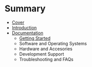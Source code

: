 # Summary

* [Cover](README.md)
* [Introduction](documentation/Introduction.md)
* [Documentation](documentation/Documentation.md)
   * [Getting Started](documentation/GettingStarted.md)
   * Software and Operating Systems
   * Hardware and Accesories
   * Development Support
   * Troubleshooting and FAQs

